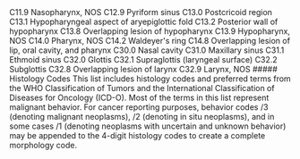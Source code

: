 <tr>
<td>C11.9</td>
<td>Nasopharynx, NOS</td>
</tr>
<tr>
<td>C12.9</td>
<td>Pyriform sinus</td>
</tr>
<tr>
<td>C13.0</td>
<td>Postcricoid region</td>
</tr>
<tr>
<td>C13.1</td>
<td>Hypopharyngeal aspect of aryepiglottic fold</td>
</tr>
<tr>
<td>C13.2</td>
<td>Posterior wall of hypopharynx</td>
</tr>
<tr>
<td>C13.8</td>
<td>Overlapping lesion of hypopharynx</td>
</tr>
<tr>
<td>C13.9</td>
<td>Hypopharynx, NOS</td>
</tr>
<tr>
<td>C14.0</td>
<td>Pharynx, NOS</td>
</tr>
<tr>
<td>C14.2</td>
<td>Waldeyer's ring</td>
</tr>
<tr>
<td>C14.8</td>
<td>Overlapping lesion of lip, oral cavity, and pharynx</td>
</tr>
<tr>
<td>C30.0</td>
<td>Nasal cavity</td>
</tr>
<tr>
<td>C31.0</td>
<td>Maxillary sinus</td>
</tr>
<tr>
<td>C31.1</td>
<td>Ethmoid sinus</td>
</tr>
<tr>
<td>C32.0</td>
<td>Glottis</td>
</tr>
<tr>
<td>C32.1</td>
<td>Supraglottis (laryngeal surface)</td>
</tr>
<tr>
<td>C32.2</td>
<td>Subglottis</td>
</tr>
<tr>
<td>C32.8</td>
<td>Overlapping lesion of larynx</td>
</tr>
<tr>
<td>C32.9</td>
<td>Larynx, NOS</td>
</tr>
</table>  
##### Histology Codes  
This list includes histology codes and preferred terms from
the WHO Classification of Tumors and the International
Classification of Diseases for Oncology (ICD-O). Most of
the terms in this list represent malignant behavior. For cancer
reporting purposes, behavior codes /3 (denoting malignant
neoplasms), /2 (denoting in situ neoplasms), and in some
cases /1 (denoting neoplasms with uncertain and unknown
behavior) may be appended to the 4-digit histology codes to
create a complete morphology code.